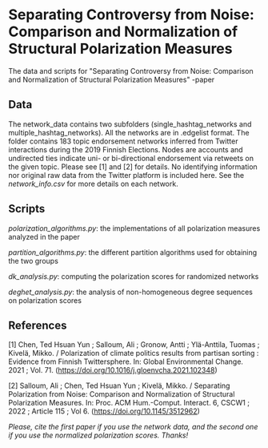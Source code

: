 # Separating Controversy from Noise: Comparison and Normalization of Structural Polarization Measures
The data and scripts for "Separating Controversy from Noise: Comparison and Normalization of Structural Polarization Measures" -paper

## Data

The network_data contains two subfolders (single_hashtag_networks and multiple_hashtag_networks). All the networks are in .edgelist format. The folder contains 183 topic endorsement networks inferred from Twitter interactions during the 2019 Finnish Elections. Nodes are accounts and undirected ties indicate uni- or bi-directional endorsement via retweets on the given topic. Please see [1] and [2] for details. No identifying information nor original raw data from the Twitter platform is included here. See the *network_info.csv* for more details on each network.

## Scripts

*polarization_algorithms.py*: the implementations of all polarization measures analyzed in the paper

*partition_algorithms.py*: the different partition algorithms used for obtaining the two groups

*dk_analysis.py*: computing the polarization scores for randomized networks

*deghet_analysis.py*: the analysis of non-homogeneous degree sequences on polarization scores

## References
<a id="1">[1]</a> 
Chen, Ted Hsuan Yun ; Salloum, Ali ; Gronow, Antti ; Ylä-Anttila, Tuomas ; Kivelä, Mikko. / Polarization of climate politics results from partisan sorting : Evidence from Finnish Twittersphere. In: Global Environmental Change. 2021 ; Vol. 71. (https://doi.org/10.1016/j.gloenvcha.2021.102348)

<a id="2">[2]</a> Salloum, Ali ; Chen, Ted Hsuan Yun ; Kivelä, Mikko. / Separating Polarization from Noise: Comparison and Normalization of Structural Polarization Measures. In: Proc. ACM Hum.-Comput. Interact. 6, CSCW1 ; 2022 ; Article 115 ; Vol 6. (https://doi.org/10.1145/3512962)

*Please, cite the first paper if you use the network data, and the second one if you use the normalized polarization scores. Thanks!*
